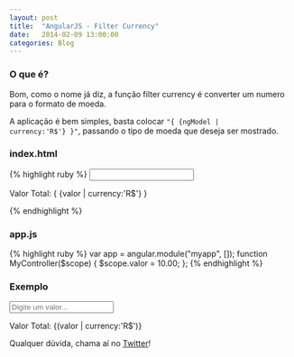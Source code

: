 ```yaml
---
layout: post
title:  "AngularJS - Filter Currency"
date:   2014-02-09 13:00:00
categories: Blog
---
```


<h3>O que é?</h3>
Bom, como o nome já diz, a função filter currency é converter um numero para o formato de moeda.

A aplicação é bem simples, basta colocar <code>"{ {ngModel | currency:'R$'} }"</code>, passando o tipo de moeda que deseja ser mostrado.

<h3>index.html</h3>
{% highlight ruby %}
<html ng-app="myApp">
   <head>
      <script src="angularJs.js"></script>
      <script src="app.js"></script>
   </head>
   <body ng-controller="myController">
      <input type="number" ng-model="valor">
      <p>Valor Total: { {valor | currency:'R$'} }</p>
   </body>
</html>
{% endhighlight %}

<h3>app.js</h3>
{% highlight ruby %}
var app = angular.module("myapp", []);
function MyController($scope) {
  $scope.valor = 10.00;
};
{% endhighlight %}
<h3>Exemplo</h3>

<script src="/js/angular.min.js"></script>
<script src="/js/app-ng-currency.js"></script>
<div ng-app="myapp">
  <div ng-controller="MyController">
    <input type="number" ng-model="valor" placeholder="Digite um valor...">
    <p>Valor Total: {(valor | currency:'R$')}</p>
  </div>
</div>

Qualquer dúvida, chama aí no <a href="https://twitter.com/realronchi" target="blank">Twitter</a>!
